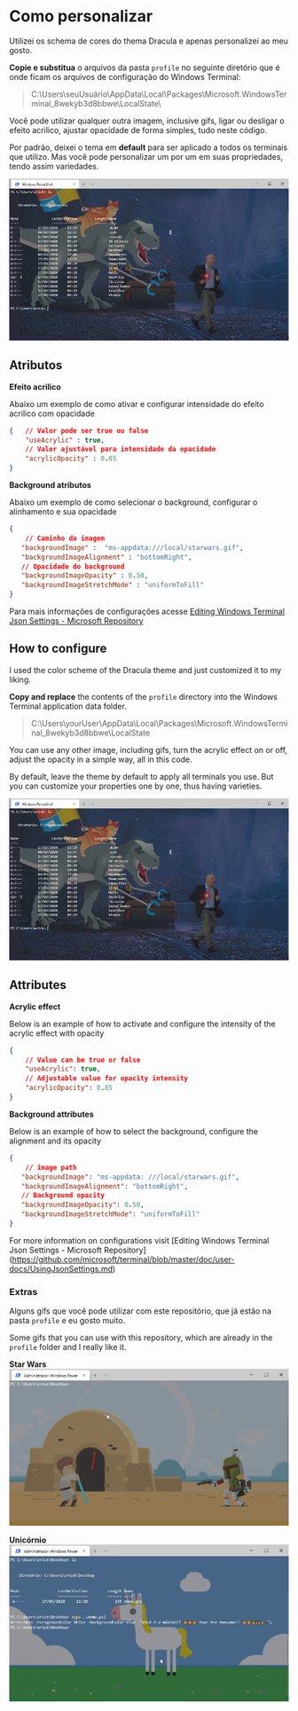 # Como personalizar

Utilizei os schema de cores do thema Dracula e apenas personalizei ao meu gosto.

**Copie e substitua** o arquivos da pasta `profile` no seguinte diretório que é onde ficam os arquivos de configuração do Windows Terminal:
>
>C:\Users\seuUsuário\AppData\Local\Packages\Microsoft.WindowsTerminal_8wekyb3d8bbwe\LocalState\
>
Você pode utilizar qualquer outra imagem, inclusive gifs, ligar ou desligar o efeito acrilico, ajustar opacidade de forma simples, tudo neste código.

Por padrão, deixei o tema em **default** para ser aplicado a todos os terminais que utilizo. Mas você pode personalizar um por um em suas propriedades, tendo assim variedades.

![demo image](demo.png)

## Atributos

**Efeito acrilico**

Abaixo um exemplo de como ativar e configurar intensidade do efeito acrilico com opacidade
```json
{   // Valor pode ser true ou false
    "useAcrylic" : true,
    // Valor ajustável para intensidade da opacidade
    "acrylicOpacity" : 0.85
}
```
**Background atributos**

Abaixo um exemplo de como selecionar o background, configurar o alinhamento e sua opacidade
```json
{
    // Caminho da imagem
   "backgroundImage" :  "ms-appdata:///local/starwars.gif",  
   "backgroundImageAlignment" : "bottomRight",
   // Opacidade do background
   "backgroundImageOpacity" : 0.50,
   "backgroundImageStretchMode" : "uniformToFill"
}
```
Para mais informações de configurações acesse 
[Editing Windows Terminal Json Settings - Microsoft Repository](https://github.com/microsoft/terminal/blob/master/doc/user-docs/UsingJsonSettings.md)
## How to configure

I used the color scheme of the Dracula theme and just customized it to my liking.

**Copy and replace** the contents of the `profile` directory into the Windows
Terminal application data folder.
>
>C:\Users\yourUser\AppData\Local\Packages\Microsoft.WindowsTerminal_8wekyb3d8bbwe\LocalState
>

You can use any other image, including gifs, turn the acrylic effect on or off, adjust the opacity in a simple way, all in this code.

By default, leave the theme by default to apply all terminals you use. But you can customize your properties one by one, thus having varieties.

![demo image](demo.png)


## Attributes

**Acrylic effect**

Below is an example of how to activate and configure the intensity of the acrylic effect with opacity
```json
{
    // Value can be true or false
    "useAcrylic": true,
    // Adjustable value for opacity intensity
    "acrylicOpacity": 0.85
}
```
**Background attributes**

Below is an example of how to select the background, configure the alignment and its opacity
``` json
{
    // image path
   "backgroundImage": "ms-appdata: ///local/starwars.gif",
   "backgroundImageAlignment": "bottomRight",
   // Background opacity
   "backgroundImageOpacity": 0.50,
   "backgroundImageStretchMode": "uniformToFill"
}
```
For more information on configurations visit
[Editing Windows Terminal Json Settings - Microsoft Repository] (https://github.com/microsoft/terminal/blob/master/doc/user-docs/UsingJsonSettings.md)

### Extras

Alguns gifs que você pode utilizar com este repositório, que já estão na pasta `profile` e eu gosto muito.

Some gifs that you can use with this repository, which are already in the `profile` folder and I really like it.

**Star Wars**
![demo](demo1.gif)

**Unicórnio**
![demo](demo2.gif)
